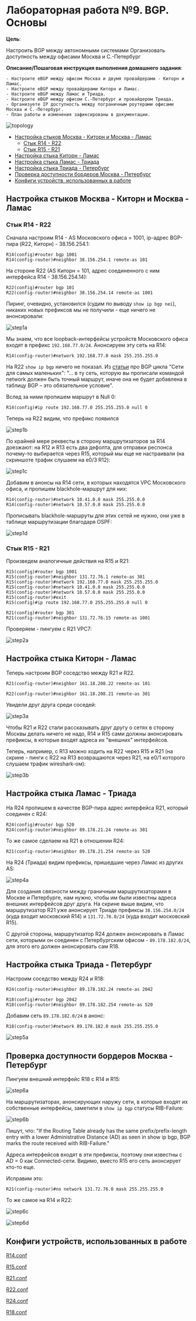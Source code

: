# Лабораторная работа №9. BGP. Основы

**Цель**:

Настроить BGP между автономными системами
Организовать доступность между офисами Москва и С.-Петербург

**Описание/Пошаговая инструкция выполнения домашнего задания**:

    - Настроите eBGP между офисом Москва и двумя провайдерами - Киторн и Ламас.
    - Настроите eBGP между провайдерами Киторн и Ламас.
    - Настроите eBGP между Ламас и Триада.
    - Настроите eBGP между офисом С.-Петербург и провайдером Триада.
    - Организуете IP доступность между пограничным роутерами офисами Москва и С.-Петербург.
    - План работы и изменения зафиксированы в документации.

![topology](./images/topology.png)

- [Настройка стыков Москва - Киторн и Москва - Ламас](#настройка-стыков-москва---киторн-и-москва---ламас)
  - [Стык R14 - R22](#стык-r14---r22)
  - [Стык R15 - R21](#стык-r15---r21)
- [Настройка стыка Киторн - Ламас](#настройка-стыка-киторн---ламас)
- [Настройка стыка Ламас - Триада](#настройка-стыка-ламас---триада)
- [Настройка стыка Триада - Петербург](#настройка-стыка-триада---петербург)
- [Проверка доступности бордеров Москва - Петербург](#проверка-доступности-бордеров-москва---петербург)
- [Конфиги устройств, использованных в работе](#конфиги-устройств-использованных-в-работе)

## Настройка стыков Москва - Киторн и Москва - Ламас

### Стык R14 - R22

Сначала настроим R14 - AS Московского офиса = 1001, ip-адрес BGP-пира (R22, Киторн) - 38.156.254.1:

```
R14(config)#router bgp 1001
R14(config-router)#neighbor 38.156.254.1 remote-as 101
```

На стороне R22 (AS Киторн = 101, адрес соединенного с ним интерфейса R14 - 38.156.254.14):

```
R22(config)#router bgp 101
R22(config-router)#neighbor 38.156.254.14 remote-as 1001
```

Пиринг, очевидно, установился (судим по выводу `show ip bgp nei`), никаких новых префиксов мы не получили - еще ничего не анонсировали:

![step1a](./images/step1a.png)

Мы знаем, что все loopback-интерфейсы устройств Московского офиса входят в префикс `192.168.77.0/24`. Анонсируем эту сеть на R14:

```R14(config-router)#network 192.168.77.0 mask 255.255.255.0```

На R22 `show ip bgp` ничего не показал. Из [статьи](https://linkmeup.ru/blog/1198/) про BGP цикла "Сети для самых маленьких":  "... в ту сеть, которую вы прописали командой network должен быть точный маршрут, иначе она не будет добавлена в таблицу BGP – это обязательное условие".

Вслед за ними пропишем маршрут в Null 0:

```R14(config)#ip route 192.168.77.0 255.255.255.0 null 0```

Теперь на R22 видим, что префикс появился

![step1b](./images/step1b.png)

По крайней мере реквесты в сторону маршрутизаторов за R14 доезжают: на R12 и R13 есть два дефолта, для отправки респонса почему-то выбирается через R15, который мы еще не настраивали (на скриншоте трафик слушаем на e0/3 R12):

![step1c](./images/step1c.png)

Добавим в анонсы на R14 сети, в которых находятся VPC Московского офиса, и пропишем blackhole-маршрут для них:

```
R14(config-router)#network 10.41.0.0 mask 255.255.0.0
R14(config-router)#network 10.57.0.0 mask 255.255.0.0
```

Прописывать blackhole-маршруты для этих сетей не нужно, они уже в таблице маршрутизации благодаря OSPF:

![step1d](./images/step1d.png)

### Стык R15 - R21

Произведем аналогичные действия на R15 и R21:

```
R15(config)#router bgp 1001
R15(config-router)#neighbor 131.72.76.1 remote-as 301
R15(config-router)#network 192.168.77.0 mask 255.255.255.0
R15(config-router)#network 10.41.0.0 mask 255.255.0.0  
R15(config-router)#network 10.57.0.0 mask 255.255.0.0
R15(config-router)#exit
R15(config)#ip route 192.168.77.0 255.255.255.0 null 0
```

```
R21(config)#router bgp 301
R21(config-router)#neighbor 131.72.76.15 remote-as 1001
```

Проверяем - пингуем с R21 VPC7:

![step2a](./images/step2a.png)

## Настройка стыка Киторн - Ламас

Теперь настроим BGP соседство между R21 и R22.

```
R21(config-router)#neighbor 161.18.208.22 remote-as 101
```

```
R22(config-router)#neighbor 161.18.208.21 remote-as 301
```

Увидели друг друга среди соседей:

![step3a](./images/step3a.png)

Чтобы R21 и R22 стали рассказывать друг другу о сетях в сторону Москвы делать ничего не надо, R14 и R15 сами должны анонсировать префиксы, в которые входят адреса их "внешних" интерфейсов.

Теперь, например, с R13 можно ходить на R22 через R15 и R21 (на скрине - пинги с R22 на R13 возвращаются через R21, на e0/1 которого слушаем трафик wireshark-ом):

![step3b](./images/step3b.png)

## Настройка стыка Ламас - Триада

На R24 пропишем в качестве BGP-пира адрес интерфейса R21, который соединен с R24:

```
R24(config)#router bgp 520
R24(config-router)#neighbor 89.178.21.24 remote-as 301
```

То же самое сделаем на R21 в отношении R24:

```
R21(config-router)#neighbor 89.178.21.254 remote-as 520
```

На R24 (Триада) видим префиксы, пришедшие через Ламас из других AS:

![step4a](./images/step4a.png)


Для создания связности между граничным маршрутизаторами в Москве и Петербурге, нам нужно, чтобы им были известны адреса внешних интерфейсов друг друга.
На скрине выше видим, что маршрутизатор R21 уже анонсирует Триаде префиксы `38.156.254.0/24` (куда входит московский R14) и `131.72.76.0/24` (куда входит московский R15).

С другой стороны, маршрутизатор R24 должен анонсировать в Ламас сети, которыми он соединен с Петербургским офисом - `89.178.182.0/24`, для этого его должен анонсировать сам R18.


## Настройка стыка Триада - Петербург

Настроим соседство между R24 и R18:

```
R24(config-router)#neighbor 89.178.182.24 remote-as 2042
```

```
R18(config)#router bgp 2042
R18(config-router)#neighbor 89.178.182.254 remote-as 520
```

Добавим сеть `89.178.182.0/24` в анонс:

```
R18(config-router)#network 89.178.182.0 mask 255.255.255.0
```

![step5a](./images/step5a.png)

## Проверка доступности бордеров Москва - Петербург

Пингуем внешний интерфейс R18 с R14 и R15:

![step6a](./images/step6a.png)

На маршрутизаторах, анонсирующих наружу сети, в которые входят их собственные интерфейсы, заметили в `show ip bgp` статусы RIB-Failure:

![step6b](./images/step6b.png)

Пишут, что:
"If the Routing Table already has the same prefix/prefix-length entry with a lower Administrative Distance (AD) as seen in  show ip bgp, BGP marks the route received with RIB-Failure."

Адреса интерфейсов входят в эти префиксы, поэтому они известны с AD = 0 как Connected-сети. Видимо, вместо R15 его сеть анонсирует кто-то еще.

Исправим это:

```
R21(config-router)#no network 131.72.76.0 mask 255.255.255.0
```

То же самое на R14 и R22:

![step6c](./images/step6c.png)


![step6d](./images/step6d.png)


## Конфиги устройств, использованных в работе

[R14.conf](./configs/R14.conf)

[R15.conf](./configs/R15.conf)

[R21.conf](./configs/R21.conf)

[R22.conf](./configs/R22.conf)

[R24.conf](./configs/R24.conf)

[R18.conf](./configs/R18.conf)
